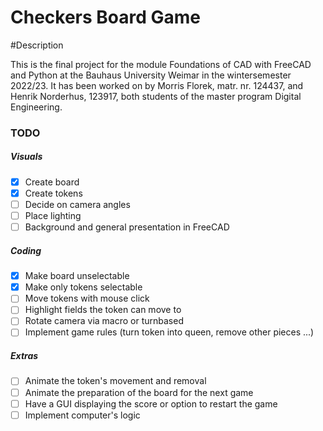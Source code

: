 
# Checkers Board Game

#Description

This is the final project for the module Foundations of CAD with FreeCAD and Python at the Bauhaus University Weimar in the wintersemester 2022/23. 
It has been worked on by Morris Florek, matr. nr. 124437, and Henrik Norderhus, 123917, both students of the master program Digital Engineering.



### TODO

##### Visuals

- [x] Create board
- [x] Create tokens
- [ ] Decide on camera angles
- [ ] Place lighting
- [ ] Background and general presentation in FreeCAD

##### Coding

- [x] Make board unselectable
- [x] Make only tokens selectable
- [ ] Move tokens with mouse click
- [ ] Highlight fields the token can move to
- [ ] Rotate camera via macro or turnbased
- [ ] Implement game rules (turn token into queen, remove other pieces ...)

##### Extras

- [ ] Animate the token's movement and removal
- [ ] Animate the preparation of the board for the next game
- [ ] Have a GUI displaying the score or option to restart the game
- [ ] Implement computer's logic
